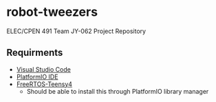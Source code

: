 # robot-tweezers

ELEC/CPEN 491 Team JY-062 Project Repository

## Requirments

- [Visual Studio Code](https://code.visualstudio.com/download)
- [PlatformIO IDE](https://platformio.org/install/ide?install=vscode)
- [FreeRTOS-Teensy4](https://platformio.org/lib/show/6737/FreeRTOS-Teensy4/installation)
    - Should be able to install this through PlatformIO library manager